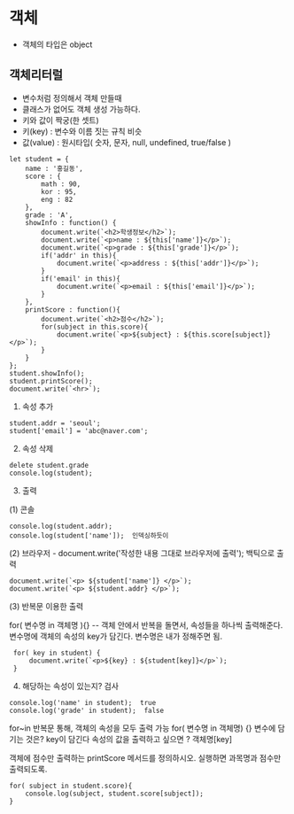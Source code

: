 # 객체
- 객체의 타입은 object

## 객체리터럴 
- 변수처럼 정의해서 객체 만들때
- 클래스가 없어도 객체 생성 가능하다.
- 키와 값이 짝궁(한 셋트)
- 키(key) : 변수와 이름 짓는 규칙 비슷
- 값(value) : 원시타입( 숫자, 문자, null, undefined, true/false )



```
let student = {
    name : '홍길동',
    score : {
        math : 90,
        kor : 95,
        eng : 82
    },
    grade : 'A',
    showInfo : function() {
        document.write(`<h2>학생정보</h2>`); 
        document.write(`<p>name : ${this['name']}</p>`);
        document.write(`<p>grade : ${this['grade']}</p>`);
        if('addr' in this){
            document.write(`<p>address : ${this['addr']}</p>`);    
        }
        if('email' in this){
            document.write(`<p>email : ${this['email']}</p>`); 
        }
    },
    printScore : function(){
        document.write(`<h2>점수</h2>`); 
        for(subject in this.score){
            document.write(`<p>${subject} : ${this.score[subject]}</p>`); 
        }
    }
};                                                                                                              
student.showInfo();
student.printScore();
document.write(`<hr>`); 
```
 1) 속성 추가

```
student.addr = 'seoul';
student['email'] = 'abc@naver.com';
```

 2) 속성 삭제
```
delete student.grade
console.log(student);
```
 3) 출력


 (1) 콘솔
 ```
console.log(student.addr);
console.log(student['name']);  인덱싱하듯이
```

 (2) 브라우저 - document.write('작성한 내용 그대로 브라우저에 출력');
 백틱으로 출력
```
document.write(`<p> ${student['name']} </p>`);
document.write(`<p> ${student.addr} </p>`);
```

 (3) 반복문 이용한 출력
 
 for( 변수명 in 객체명 ){} 
  -- 객체 안에서 반복을 돌면서, 속성들을 하나씩 출력해준다.
 변수명에 객체의 속성의 key가 담긴다. 변수명은 내가 정해주면 됨.
```
 for( key in student) {
     document.write(`<p>${key} : ${student[key]}</p>`);
 }
```
 4) 해당하는 속성이 있는지? 검사
 ```
console.log('name' in student);  true
console.log('grade' in student);  false
```

 for~in 반복문 통해, 객체의 속성을 모두 출력 가능
for( 변수명 in 객체명) {}
 변수에 담기는 것은? key이 담긴다
 속성의 값을 출력하고 싶으면 ?  객체명[key]


 객체에 점수만 출력하는 printScore 메서드를 정의하시오.
 실행하면 과목명과 점수만 출력되도록.
```
for( subject in student.score){
    console.log(subject, student.score[subject]);
}
```

